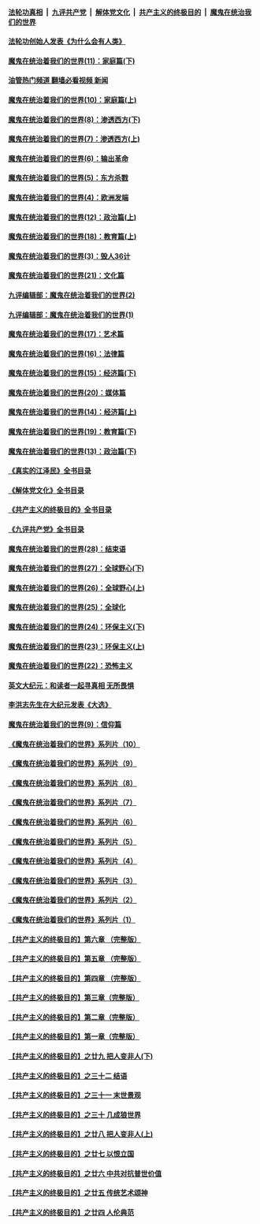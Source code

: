 ####  [法轮功真相](../../../../basic/blob/master/README.md?t=03181211) &nbsp;|&nbsp; [九评共产党](../../../../9ping.md/blob/master/README.md?t=03181211) &nbsp;|&nbsp; [解体党文化](../../../../jtdwh.md/blob/master/README.md?t=03181211)  &nbsp;|&nbsp; [共产主义的终极目的](../../../../gczydzjmd.md/blob/master/README.md?t=03181211) &nbsp;|&nbsp; [魔鬼在统治我们的世界](../../../../mgztzwmdsj.md/blob/master/README.md?t=03181211) 

#### [法轮功创始人发表《为什么会有人类》](../pages/nsc422/n13912117.md?t=03181211) 

#### [魔鬼在统治着我们的世界(11)：家庭篇(下)](../pages/nsc422/n10440961.md?t=03181211) 

#### [油管热门频道 翻墙必看视频 新闻](http://129.146.143.75:81/youtube.html?03181211)

#### [魔鬼在统治着我们的世界(10)：家庭篇(上)](../pages/nsc422/n10435448.md?t=03181211) 

#### [魔鬼在统治着我们的世界(8)：渗透西方(下)](../pages/nsc422/n10429603.md?t=03181211) 

#### [魔鬼在统治着我们的世界(7)：渗透西方(上)](../pages/nsc422/n10426013.md?t=03181211) 

#### [魔鬼在统治着我们的世界(6)：输出革命](../pages/nsc422/n10421536.md?t=03181211) 

#### [魔鬼在统治着我们的世界(5)：东方杀戮](../pages/nsc422/n10417707.md?t=03181211) 

#### [魔鬼在统治着我们的世界(4)：欧洲发端](../pages/nsc422/n10414890.md?t=03181211) 

#### [魔鬼在统治着我们的世界(12)：政治篇(上)](../pages/nsc422/n10444576.md?t=03181211) 

#### [魔鬼在统治着我们的世界(18)：教育篇(上)](../pages/nsc422/n10526970.md?t=03181211) 

#### [魔鬼在统治着我们的世界(3)：毁人36计](../pages/nsc422/n10411583.md?t=03181211) 

#### [魔鬼在统治着我们的世界(21)：文化篇](../pages/nsc422/n10597706.md?t=03181211) 

#### [九评编辑部：魔鬼在统治着我们的世界(2)](../pages/nsc422/n10410036.md?t=03181211) 

#### [九评编辑部：魔鬼在统治着我们的世界(1)](../pages/nsc422/n10406825.md?t=03181211) 

#### [魔鬼在统治着我们的世界(17)：艺术篇](../pages/nsc422/n10499093.md?t=03181211) 

#### [魔鬼在统治着我们的世界(16)：法律篇](../pages/nsc422/n10485969.md?t=03181211) 

#### [魔鬼在统治着我们的世界(15)：经济篇(下)](../pages/nsc422/n10469975.md?t=03181211) 

#### [魔鬼在统治着我们的世界(20)：媒体篇](../pages/nsc422/n10586579.md?t=03181211) 

#### [魔鬼在统治着我们的世界(14)：经济篇(上)](../pages/nsc422/n10457370.md?t=03181211) 

#### [魔鬼在统治着我们的世界(19)：教育篇(下)](../pages/nsc422/n10564808.md?t=03181211) 

#### [魔鬼在统治着我们的世界(13)：政治篇(下)](../pages/nsc422/n10448270.md?t=03181211) 

#### [《真实的江泽民》全书目录](../pages/nsc422/n13721399.md?t=03181211) 

#### [《解体党文化》全书目录](../pages/nsc422/n13721157.md?t=03181211) 

#### [《共产主义的终极目的》全书目录](../pages/nsc422/n13721048.md?t=03181211) 

#### [《九评共产党》全书目录](../pages/nsc422/n13708085.md?t=03181211) 

#### [魔鬼在统治着我们的世界(28)：结束语](../pages/nsc422/n10936246.md?t=03181211) 

#### [魔鬼在统治着我们的世界(27)：全球野心(下)](../pages/nsc422/n10928319.md?t=03181211) 

#### [魔鬼在统治着我们的世界(26)：全球野心(上)](../pages/nsc422/n10900318.md?t=03181211) 

#### [魔鬼在统治着我们的世界(25)：全球化](../pages/nsc422/n10788205.md?t=03181211) 

#### [魔鬼在统治着我们的世界(24)：环保主义(下)](../pages/nsc422/n10695307.md?t=03181211) 

#### [魔鬼在统治着我们的世界(23)：环保主义(上)](../pages/nsc422/n10688613.md?t=03181211) 

#### [魔鬼在统治着我们的世界(22)：恐怖主义](../pages/nsc422/n10614727.md?t=03181211) 

#### [英文大纪元：和读者一起寻真相 无所畏惧](../pages/nsc422/n12542027.md?t=03181211) 

#### [李洪志先生在大纪元发表《大选》](../pages/nsc422/n12534746.md?t=03181211) 

#### [魔鬼在统治着我们的世界(9)：信仰篇](../pages/nsc422/n10432159.md?t=03181211) 

#### [《魔鬼在统治着我们的世界》系列片（10）](../pages/nsc422/n12292670.md?t=03181211) 

#### [《魔鬼在统治着我们的世界》系列片（9）](../pages/nsc422/n12290859.md?t=03181211) 

#### [《魔鬼在统治着我们的世界》系列片（8）](../pages/nsc422/n12287445.md?t=03181211) 

#### [《魔鬼在统治着我们的世界》系列片（7）](../pages/nsc422/n12283425.md?t=03181211) 

#### [《魔鬼在统治着我们的世界》系列片（6）](../pages/nsc422/n12282314.md?t=03181211) 

#### [《魔鬼在统治着我们的世界》系列片（5）](../pages/nsc422/n12281419.md?t=03181211) 

#### [《魔鬼在统治着我们的世界》系列片（4）](../pages/nsc422/n12274024.md?t=03181211) 

#### [《魔鬼在统治着我们的世界》系列片（3）](../pages/nsc422/n12271322.md?t=03181211) 

#### [《魔鬼在统治着我们的世界》系列片（2）](../pages/nsc422/n12269049.md?t=03181211) 

#### [《魔鬼在统治着我们的世界》系列片（1）](../pages/nsc422/n12267575.md?t=03181211) 

#### [【共产主义的终极目的】第六章 （完整版）](../pages/nsc422/n11428913.md?t=03181211) 

#### [【共产主义的终极目的】第五章 （完整版）](../pages/nsc422/n11428912.md?t=03181211) 

#### [【共产主义的终极目的】第四章 （完整版）](../pages/nsc422/n11428907.md?t=03181211) 

#### [【共产主义的终极目的】第三章（完整版）](../pages/nsc422/n11428848.md?t=03181211) 

#### [【共产主义的终极目的】第二章（完整版）](../pages/nsc422/n11428831.md?t=03181211) 

#### [【共产主义的终极目的】第一章（完整版）](../pages/nsc422/n11417651.md?t=03181211) 

#### [【共产主义的终极目的】之廿九 把人变非人(下)](../pages/nsc422/n11344140.md?t=03181211) 

#### [【共产主义的终极目的】之三十二 结语](../pages/nsc422/n11360535.md?t=03181211) 

#### [【共产主义的终极目的】之三十一 末世景观](../pages/nsc422/n11351129.md?t=03181211) 

#### [【共产主义的终极目的】之三十 几成狼世界](../pages/nsc422/n11348280.md?t=03181211) 

#### [【共产主义的终极目的】之廿八 把人变非人(上)](../pages/nsc422/n11340492.md?t=03181211) 

#### [【共产主义的终极目的】之廿七 以恨立国](../pages/nsc422/n11336944.md?t=03181211) 

#### [【共产主义的终极目的】之廿六 中共对抗普世价值](../pages/nsc422/n11324785.md?t=03181211) 

#### [【共产主义的终极目的】之廿五 传统艺术颂神](../pages/nsc422/n11296396.md?t=03181211) 

#### [【共产主义的终极目的】之廿四 人伦典范](../pages/nsc422/n11296397.md?t=03181211) 

<img src='http://gfw-breaker.win/goodnews/indexes/nsc422.md' width='0px' height='0px'/>
